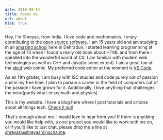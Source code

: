 ```yaml
---
date: 2018-08-15
title: About me
url: about
hide: true
---
```


Hey, I'm Shreyas, from India. I love code and mathematics. I enjoy contributing to the [open source software](https://www.github.com/shreyasminocha). I am 15 years old and am studying in an [amazing school](http://www.doonschool.com) here in Dehradun. I started learning programming at the age of 10 when I found a really old book about HTML and from there I spiralled into the wonderful world of CS. I am familiar with modern web technologies as well as C++ and Java(to some extent). I am a great fan of the [xkcd](https://www.xkcd.com) web comic. My preferred code editor at the moment is [VS Code](https://code.visualstudio.com/).

As an 11th grader, I am busy with ISC studies and code purely out of passion and in my free time. I plan to pursue a career in the field of computers out of the passion I have grown for it. Additionally, I love anything that challenges the mind(partly why I enjoy math and physics).

This is my website. I have a blog here where I post tutorials and articles about all things tech. [Check it out!](/blog)

That's enough about me. I would love to hear from you! If there is anything you would like help with, a cool project you would like to work with me on, or if you'd like to just chat, please drop me a line at [shreyas@shreyasminocha.me](mailto:shreyas@shreyasminocha.me).
